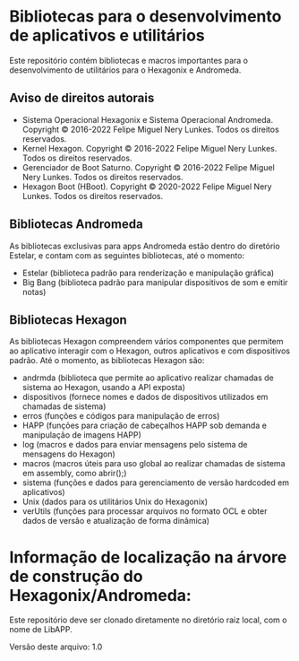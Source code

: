 # Bibliotecas para o desenvolvimento de aplicativos e utilitários

Este repositório contém bibliotecas e macros importantes para o desenvolvimento de utilitários para o Hexagonix e Andromeda.

## Aviso de direitos autorais

* Sistema Operacional Hexagonix e Sistema Operacional Andromeda. Copyright © 2016-2022 Felipe Miguel Nery Lunkes. Todos os direitos reservados.
* Kernel Hexagon. Copyright © 2016-2022 Felipe Miguel Nery Lunkes. Todos os direitos reservados.
* Gerenciador de Boot Saturno. Copyright © 2016-2022 Felipe Miguel Nery Lunkes. Todos os direitos reservados.
* Hexagon Boot (HBoot). Copyright © 2020-2022 Felipe Miguel Nery Lunkes. Todos os direitos reservados.

## Bibliotecas Andromeda

As bibliotecas exclusivas para apps Andromeda estão dentro do diretório Estelar, e contam com as seguintes bibliotecas, até o momento:

* Estelar (biblioteca padrão para renderização e manipulação gráfica)
* Big Bang (biblioteca padrão para manipular dispositivos de som e emitir notas)

## Bibliotecas Hexagon

As bibliotecas Hexagon compreendem vários componentes que permitem ao aplicativo interagir com o Hexagon, outros aplicativos e com dispositivos padrão. Até o momento, as bibliotecas Hexagon são:

* andrmda (biblioteca que permite ao aplicativo realizar chamadas de sistema ao Hexagon, usando a API exposta)
* dispositivos (fornece nomes e dados de dispositivos utilizados em chamadas de sistema)
* erros (funções e códigos para manipulação de erros)
* HAPP (funções para criação de cabeçalhos HAPP sob demanda e manipulação de imagens HAPP)
* log (macros e dados para enviar mensagens pelo sistema de mensagens do Hexagon)
* macros (macros úteis para uso global ao realizar chamadas de sistema em assembly, como abrir();)
* sistema (funções e dados para gerenciamento de versão hardcoded em aplicativos)
* Unix (dados para os utilitários Unix do Hexagonix)
* verUtils (funções para processar arquivos no formato OCL e obter dados de versão e atualização de forma dinâmica)

# Informação de localização na árvore de construção do Hexagonix/Andromeda:

Este repositório deve ser clonado diretamente no diretório raiz local, com o nome de LibAPP.

Versão deste arquivo: 1.0